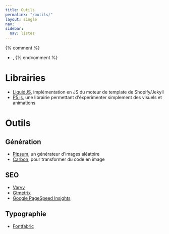 ```yaml
---
title: Outils
permalink: "/outils/"
layout: single
nav: 
sidebar:
  nav: listes
---
```


{% comment %}
- [](),
{% endcomment %}

# Librairies

- [LiquidJS](http://harttle.com/liquidjs/), implémentation en JS du moteur de template de Shopify/Jekyll
- [P5.js](https://p5js.org), une librairie permettant d'éxperimenter simplement des visuels et animations

# Outils

## Génération

- [Pipsum](http://pipsum.com/), un générateur d'images aléatoire
- [Carbon](https://carbon.now.sh/), pour transformer du code en image

## SEO

- [Varvy](https://varvy.com/)
- [Gtmetrix](https://gtmetrix.com/)
- [Google PageSpeed Insights](https://developers.google.com/speed/pagespeed/insights/?hl=fr)

## Typographie

- [Fontfabric](http://www.fontfabric.com/)

